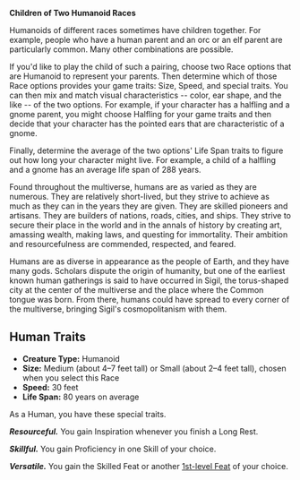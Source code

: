 <div class="phb-sidebar" markdown="1">

**Children of Two Humanoid Races**

Humanoids of different races sometimes have children together. For example, people who have a human parent and an orc or an elf parent are particularly common. Many other combinations are possible.

If you'd like to play the child of such a pairing, choose two Race options that are Humanoid to represent your parents. Then determine which of those Race options provides your game traits: Size, Speed, and special traits. You can then mix and match visual characteristics -- color, ear shape, and the like -- of the two options. For example, if your character has a halfling and a gnome parent, you might choose Halfling for your game traits and then decide that your character has the pointed ears that are characteristic of a gnome.

Finally, determine the average of the two options' Life Span traits to figure out how long your character might live. For example, a child of a halfling and a gnome has an average life span of 288 years.

</div>

Found throughout the multiverse, humans are as varied as they are numerous. They are relatively short-lived, but they strive to achieve as much as they can in the years they are given. They are skilled pioneers and artisans. They are builders of nations, roads, cities, and ships. They strive to secure their place in the world and in the annals of history by creating art, amassing wealth, making laws, and questing for immortality. Their ambition and resourcefulness are commended, respected, and feared.

Humans are as diverse in appearance as the people of Earth, and they have many gods. Scholars dispute the origin of humanity, but one of the earliest known human gatherings is said to have occurred in Sigil, the torus-shaped city at the center of the multiverse and the place where the Common tongue was born. From there, humans could have spread to every corner of the multiverse, bringing Sigil's cosmopolitanism with them.

## Human Traits

* **Creature Type:** Humanoid
* **Size:** Medium (about 4–7 feet tall) or Small (about 2–4 feet tall), chosen when you select this Race
* **Speed:** 30 feet
* **Life Span:** 80 years on average

As a Human, you have these special traits.

***Resourceful.*** You gain Inspiration whenever you finish a Long Rest.

***Skillful.*** You gain Proficiency in one Skill of your choice.

***Versatile.*** You gain the Skilled Feat or another [1st-level Feat](/onednd/advancement/Feats#1st-level-feats) of your choice.
